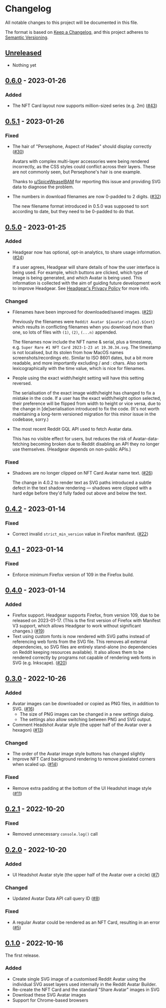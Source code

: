 # Changelog

All notable changes to this project will be documented in this file.

The format is based on [Keep a Changelog](https://keepachangelog.com/en/1.0.0/),
and this project adheres to
[Semantic Versioning](https://semver.org/spec/v2.0.0.html).

## [Unreleased]

- Nothing yet

## [0.6.0] - 2023-01-26

### Added

- The NFT Card layout now supports million-sized series (e.g. 2m)
  ([#43](https://github.com/h4l/headgear/pull/43))

## [0.5.1] - 2023-01-26

### Fixed

- The hair of "Persephone, Aspect of Hades" should display correctly
  ([#30](https://github.com/h4l/headgear/pull/30))

  Avatars with complex multi-layer accessories were being rendered incorrectly,
  as the CSS styles could conflict across their layers. These are not commonly
  seen, but Persephone's hair is one example.

  Thanks to [u/SpiceWeaselBAM](https://www.reddit.com/user/SpiceWeaselBAM/) for
  reporting this issue and providing SVG data to diagnose the problem.

- The numbers in download filenames are now 0-padded to 2 digits.
  ([#32](https://github.com/h4l/headgear/pull/32))

  The new filename format introduced in 0.5.0 was supposed to sort according to
  date, but they need to be 0-padded to do that.

## [0.5.0] - 2023-01-25

### Added

- Headgear now has optional, opt-in analytics, to share usage information.
  ([#24](https://github.com/h4l/headgear/pull/24))

  If a user agrees, Headgear will share details of how the user interface is
  being used. For example, which buttons are clicked, which type of image is
  being generated, and which Avatar is being used. This information is collected
  with the aim of guiding future development work to improve Headgear. See
  [Headgear's Privacy Policy](docs/privacy-policy.md) for more info.

### Changed

- Filenames have been improved for downloaded/saved images.
  ([#25](https://github.com/h4l/headgear/pull/25))

  Previously the filenames were `Reddit Avatar ${avatar-style}.${ext}` which
  results in conflicting filenames when you download more than one, so lots of
  files with `(1)`, `(2)`, `(...n)` appended.

  The filenames now include the NFT name & serial, plus a timestamp, e.g.
  `Super Rare #1 NFT Card 2023-1-23 at 19.30.34.svg`. The timestamp is not
  localised, but its stolen from how MacOS names screenshots/recordings etc.
  Similar to ISO 8601 dates, but a bit more readable, and more importantly
  excluding / and : chars. Also sorts lexicographically with the time value,
  which is nice for filenames.

- People using the exact width/height setting will have this setting reversed.

  The serialisation of the exact image width/height has changed to fix a mistake
  in the code. If a user has the exact width/height option selected, their
  preference will be flipped from width to height or vice versa, due to the
  change in [de]serialisation introduced to fix the code. (It's not worth
  maintaining a long-term versioned migration for this minor issue in the
  codebase, sorry.)

- The most recent Reddit GQL API used to fetch Avatar data.

  This has no visible effect for users, but reduces the risk of
  Avatar-data-fetching becoming broken due to Reddit disabling an API they no
  longer use themselves. (Headgear depends on non-public APIs.)

### Fixed

- Shadows are no longer clipped on NFT Card Avatar name text.
  ([#26](https://github.com/h4l/headgear/pull/26))

  The change in 4.0.2 to render text as SVG paths introduced a subtle defect in
  the text shadow rendering — shadows were clipped with a hard edge before
  they'd fully faded out above and below the text.

## [0.4.2] - 2023-01-14

### Fixed

- Correct invalid `strict_min_version` value in Firefox manifest.
  ([#22](https://github.com/h4l/headgear/issues/22))

## [0.4.1] - 2023-01-14

### Fixed

- Enforce minimum Firefox version of 109 in the Firefox build.

## [0.4.0] - 2023-01-14

### Added

- Firefox support. Headgear supports Firefox, from version 109, due to be
  released on 2023-01-17. (This is the first version of Firefox with Manifest V3
  support, which allows Headgear to work without significant changes.)
  ([#19](https://github.com/h4l/headgear/pull/19))
- Text using custom fonts is now rendered with SVG paths instead of referencing
  web fonts from the SVG file. This removes all external dependencies, so SVG
  files are entirely stand-alone (no dependencies on Reddit keeping resources
  available). It also allows them to be rendered correctly by programs not
  capable of rendering web fonts in SVG (e.g. Inkscape).
  ([#20](https://github.com/h4l/headgear/pull/20))

## [0.3.0] - 2022-10-26

### Added

- Avatar images can be downloaded or copied as PNG files, in addition to SVG.
  ([#16](https://github.com/h4l/headgear/pull/16))
  - The size of PNG images can be changed in a new settings dialog.
  - The settings also allow switching between PNG and SVG output.
- Comment Headshot Avatar style (the upper half of the Avatar over a hexagon)
  ([#13](https://github.com/h4l/headgear/pull/13))

### Changed

- The order of the Avatar image style buttons has changed slightly
- Improve NFT Card background rendering to remove pixelated corners when scaled
  up. ([#14](https://github.com/h4l/headgear/pull/14))

### Fixed

- Remove extra padding at the bottom of the UI Headshot image style
  ([#11](https://github.com/h4l/headgear/pulls/11))

## [0.2.1] - 2022-10-20

### Fixed

- Removed unnecessary `console.log()` call

## [0.2.0] - 2022-10-20

### Added

- UI Headshot Avatar style (the upper half of the Avatar over a circle)
  ([#7](https://github.com/h4l/headgear/pull/7))

### Changed

- Updated Avatar Data API call query ID
  ([#8](https://github.com/h4l/headgear/pull/8))

### Fixed

- A regular Avatar could be rendered as an NFT Card, resulting in an error
  ([#5](https://github.com/h4l/headgear/issues/5))

## [0.1.0] - 2022-10-16

The first release.

### Added

- Create single SVG image of a customised Reddit Avatar using the individual SVG
  asset layers used internally in the Reddit Avatar Builder.
- Re-create the NFT Card and the standard "Share Avatar" images in SVG
- Download these SVG Avatar images
- Support for Chrome-based browsers

[unreleased]: https://github.com/h4l/headgear/compare/v0.5.1...HEAD
[0.6.0]: https://github.com/h4l/headgear/compare/v0.5.1...v0.6.0
[0.5.1]: https://github.com/h4l/headgear/compare/v0.5.0...v0.5.1
[0.5.0]: https://github.com/h4l/headgear/compare/v0.4.2...v0.5.0
[0.4.2]: https://github.com/h4l/headgear/compare/v0.4.1...v0.4.2
[0.4.1]: https://github.com/h4l/headgear/compare/v0.4.0...v0.4.1
[0.4.0]: https://github.com/h4l/headgear/compare/v0.3.0...v0.4.0
[0.3.0]: https://github.com/h4l/headgear/compare/v0.2.2...v0.3.0
[0.2.1]: https://github.com/h4l/headgear/compare/v0.2.0...v0.2.1
[0.2.0]: https://github.com/h4l/headgear/compare/v0.1.0...v0.2.0
[0.1.0]: https://github.com/h4l/headgear/releases/tag/v0.1.0
